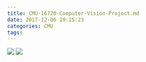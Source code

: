 ```yaml
---
title: CMU-16720-Computer-Vision-Project.md
date: 2017-12-06 19:15:23
categories: CMU
tags:
---
```


    
![](/images/cv_project-1.png)
![](/images/cv_project-2.png)

